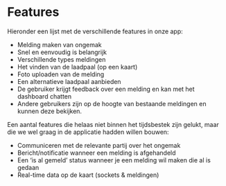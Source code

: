 # Features

Hieronder een lijst met de verschillende features in onze app:

* Melding maken van ongemak
* Snel en eenvoudig is belangrijk 
* Verschillende types meldingen
* Het vinden van de laadpaal \(op een kaart\)
* Foto uploaden van de melding
* Een alternatieve laadpaal aanbieden
* De gebruiker krijgt feedback over een melding en kan met het dashboard chatten
* Andere gebruikers zijn op de hoogte van bestaande meldingen en kunnen deze bekijken.

Een aantal features die helaas niet binnen het tijdsbestek zijn gelukt, maar die we wel graag in de applicatie hadden willen bouwen:

* Communiceren met de relevante partij over het ongemak
* Bericht/notificatie wanneer een melding is afgehandeld
* Een ‘is al gemeld’ status wanneer je een melding wil maken die al is gedaan 
* Real-time data op de kaart \(sockets & meldingen\)

